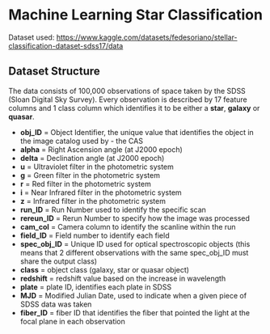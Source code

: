 # Machine Learning Star Classification
Dataset used: https://www.kaggle.com/datasets/fedesoriano/stellar-classification-dataset-sdss17/data

## Dataset Structure
The data consists of 100,000 observations of space taken by the SDSS (Sloan Digital Sky Survey). Every observation is described by 17 feature columns and 1 class column which identifies it to be either a **star**, **galaxy** or **quasar**.

- **obj_ID** = Object Identifier, the unique value that identifies the object in the image catalog used by - the CAS
- **alpha** = Right Ascension angle (at J2000 epoch)
- **delta** = Declination angle (at J2000 epoch)
- **u** = Ultraviolet filter in the photometric system
- **g** = Green filter in the photometric system
- **r** = Red filter in the photometric system
- **i** = Near Infrared filter in the photometric system
- **z** = Infrared filter in the photometric system
- **run_ID** = Run Number used to identify the specific scan
- **rereun_ID** = Rerun Number to specify how the image was processed
- **cam_col** = Camera column to identify the scanline within the run
- **field_ID** = Field number to identify each field
- **spec_obj_ID** = Unique ID used for optical spectroscopic objects (this means that 2 different observations with the same spec_obj_ID must share the output class)
- **class** = object class (galaxy, star or quasar object)
- **redshift** = redshift value based on the increase in wavelength
- **plate** = plate ID, identifies each plate in SDSS
- **MJD** = Modified Julian Date, used to indicate when a given piece of SDSS data was taken
- **fiber_ID** = fiber ID that identifies the fiber that pointed the light at the focal plane in each observation
